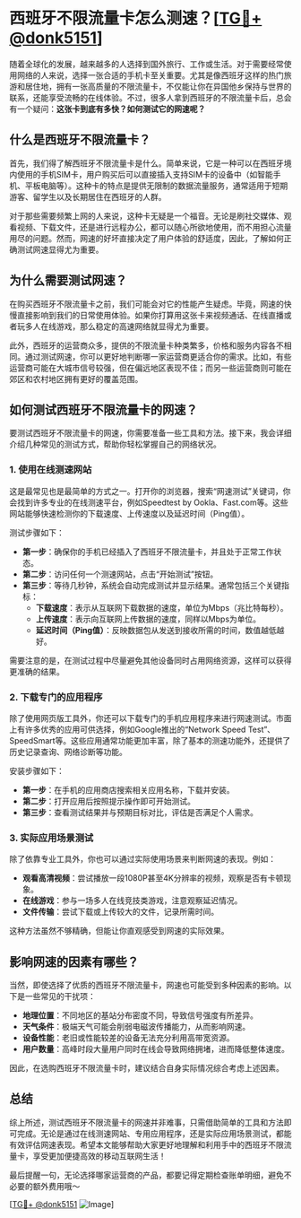 # 西班牙不限流量卡怎么测速？[[TG💪+ @donk5151](https://t.me/s/donk5151)]

随着全球化的发展，越来越多的人选择到国外旅行、工作或生活。对于需要经常使用网络的人来说，选择一张合适的手机卡至关重要。尤其是像西班牙这样的热门旅游和居住地，拥有一张高质量的不限流量卡，不仅能让你在异国他乡保持与世界的联系，还能享受流畅的在线体验。不过，很多人拿到西班牙的不限流量卡后，总会有一个疑问：**这张卡到底有多快？如何测试它的网速呢？**

## 什么是西班牙不限流量卡？

首先，我们得了解西班牙不限流量卡是什么。简单来说，它是一种可以在西班牙境内使用的手机SIM卡，用户购买后可以直接插入支持SIM卡的设备中（如智能手机、平板电脑等）。这种卡的特点是提供无限制的数据流量服务，通常适用于短期游客、留学生以及长期居住在西班牙的人群。

对于那些需要频繁上网的人来说，这种卡无疑是一个福音。无论是刷社交媒体、观看视频、下载文件，还是进行远程办公，都可以随心所欲地使用，而不用担心流量用尽的问题。然而，网速的好坏直接决定了用户体验的舒适度，因此，了解如何正确测试网速显得尤为重要。

## 为什么需要测试网速？

在购买西班牙不限流量卡之前，我们可能会对它的性能产生疑虑。毕竟，网速的快慢直接影响到我们的日常使用体验。如果你打算用这张卡来视频通话、在线直播或者玩多人在线游戏，那么稳定的高速网络就显得尤为重要。

此外，西班牙的运营商众多，提供的不限流量卡种类繁多，价格和服务内容各不相同。通过测试网速，你可以更好地判断哪一家运营商更适合你的需求。比如，有些运营商可能在大城市信号较强，但在偏远地区表现不佳；而另一些运营商则可能在郊区和农村地区拥有更好的覆盖范围。

## 如何测试西班牙不限流量卡的网速？

要测试西班牙不限流量卡的网速，你需要准备一些工具和方法。接下来，我会详细介绍几种常见的测试方式，帮助你轻松掌握自己的网络状况。

### 1. 使用在线测速网站

这是最常见也是最简单的方式之一。打开你的浏览器，搜索“网速测试”关键词，你会找到许多专业的在线测速平台，例如Speedtest by Ookla、Fast.com等。这些网站能够快速检测你的下载速度、上传速度以及延迟时间（Ping值）。

测试步骤如下：

- **第一步**：确保你的手机已经插入了西班牙不限流量卡，并且处于正常工作状态。
- **第二步**：访问任何一个测速网站，点击“开始测试”按钮。
- **第三步**：等待几秒钟，系统会自动完成测试并显示结果。通常包括三个关键指标：
  - **下载速度**：表示从互联网下载数据的速度，单位为Mbps（兆比特每秒）。
  - **上传速度**：表示向互联网上传数据的速度，同样以Mbps为单位。
  - **延迟时间（Ping值）**：反映数据包从发送到接收所需的时间，数值越低越好。

需要注意的是，在测试过程中尽量避免其他设备同时占用网络资源，这样可以获得更准确的结果。

### 2. 下载专门的应用程序

除了使用网页版工具外，你还可以下载专门的手机应用程序来进行网速测试。市面上有许多优秀的应用可供选择，例如Google推出的“Network Speed Test”、SpeedSmart等。这些应用通常功能更加丰富，除了基本的测速功能外，还提供了历史记录查询、网络诊断等功能。

安装步骤如下：

- **第一步**：在手机的应用商店搜索相关应用名称，下载并安装。
- **第二步**：打开应用后按照提示操作即可开始测试。
- **第三步**：查看测试结果并与预期目标对比，评估是否满足个人需求。

### 3. 实际应用场景测试

除了依靠专业工具外，你也可以通过实际使用场景来判断网速的表现。例如：

- **观看高清视频**：尝试播放一段1080P甚至4K分辨率的视频，观察是否有卡顿现象。
- **在线游戏**：参与一场多人在线竞技类游戏，注意观察延迟情况。
- **文件传输**：尝试下载或上传较大的文件，记录所需时间。

这种方法虽然不够精确，但能让你直观感受到网速的实际效果。

## 影响网速的因素有哪些？

当然，即使选择了优质的西班牙不限流量卡，网速也可能受到多种因素的影响。以下是一些常见的干扰项：

- **地理位置**：不同地区的基站分布密度不同，导致信号强度有所差异。
- **天气条件**：极端天气可能会削弱电磁波传播能力，从而影响网速。
- **设备性能**：老旧或性能较差的设备无法充分利用高带宽资源。
- **用户数量**：高峰时段大量用户同时在线会导致网络拥堵，进而降低整体速度。

因此，在选购西班牙不限流量卡时，建议结合自身实际情况综合考虑上述因素。

## 总结

综上所述，测试西班牙不限流量卡的网速并非难事，只需借助简单的工具和方法即可完成。无论是通过在线测速网站、专用应用程序，还是实际应用场景测试，都能有效评估网速表现。希望本文能够帮助大家更好地理解和利用手中的西班牙不限流量卡，享受更加便捷高效的移动互联网生活！

最后提醒一句，无论选择哪家运营商的产品，都要记得定期检查账单明细，避免不必要的额外费用哦～  

[[TG💪+ @donk5151](https://t.me/s/donk5151) ![Image](https://i.postimg.cc/rwNCRYN7/Snipaste-2025-04-30-17-27-05.png)]